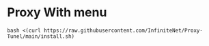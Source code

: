 # Proxy  With menu
```
bash <(curl https://raw.githubusercontent.com/InfiniteNet/Proxy-Tunel/main/install.sh)
```
